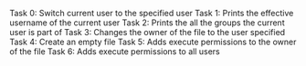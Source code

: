 Task 0: Switch current user to the specified user
Task 1: Prints the effective username of the current user
Task 2: Prints the all the groups the current user is part of
Task 3: Changes the owner of the file to the user specified
Task 4: Create an empty file
Task 5: Adds execute permissions to the owner of the file
Task 6: Adds execute permissions to all users
